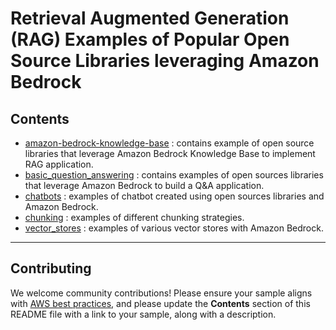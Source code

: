 # Retrieval Augmented Generation (RAG) Examples of Popular Open Source Libraries leveraging Amazon Bedrock

## Contents
- [amazon-bedrock-knowledge-base](./amazon-bedrock-knowledge-base) : contains example of open source libraries that leverage Amazon Bedrock Knowledge Base to implement RAG application.
- [basic_question_answering](./basic_question_answering) : contains examples of open sources libraries that leverage Amazon Bedrock to build a Q&A application.
- [chatbots](./chatbots) : examples of chatbot created using open sources libraries and Amazon Bedrock.
- [chunking](./chunking) : examples of different chunking strategies.
- [vector_stores](./vector_stores) : examples of various vector stores with Amazon Bedrock.


***

## Contributing

We welcome community contributions! Please ensure your sample aligns with  [AWS best practices](https://aws.amazon.com/architecture/well-architected/), and please update the **Contents** section of this README file with a link to your sample, along with a description.